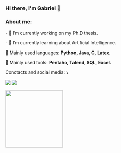 <h3 align="left"> Hi there, I'm Gabriel 👋 </3>

<h3 align="left">About me:</h3>

<p align="left">
  - 🔭 I’m currently working on my Ph.D thesis.
</p>

<p align="left">
- 🌱 I’m currently learning about Artificial Intelligence.
</p>
  
<p align="left">
  💼 Mainly used languages: <strong>Python, Java, C, Latex.</strong>
</p>

<p align="left">
  💼 Mainly used tools: <strong>Pentaho, Talend, SQL, Excel.</strong>
</p>

<p align="left">
  Conctacts and social media: ⤵️
</p>

<p align="left">
  <a href="gcovfur@gmail.com" alt="Gmail">
  <img src="https://img.shields.io/badge/-Gmail-FF0000?style=flat-square&labelColor=FF0000&logo=gmail&logoColor=white&link=gcovfur@gmail.com" /></a>

  <a href="https://www.linkedin.com/in/gabrielcovellofurlanetto/?locale=en_US" alt="Linkedin">
  <img src="https://img.shields.io/badge/-Linkedin-0e76a8?style=flat-square&logo=Linkedin&logoColor=white&link=https://www.linkedin.com/in/gabrielcovellofurlanetto/?locale=en_US" /></a>
</p>  

<!--
**gcovfur/gcovfur** is a ✨ _special_ ✨ repository because its `README.md` (this file) appears on your GitHub profile.

Here are some ideas to get you started:

- 🔭 I’m currently working on...
- 🌱 I’m currently learning ...
- 👯 I’m looking to collaborate on ...
- 🤔 I’m looking for help with ...
- 💬 Ask me about ...
- 📫 How to reach me: ...
- 😄 Pronouns: ...
- ⚡ Fun fact: ...
-->

<img height="180em" src="https://github-readme-stats.vercel.app/api?username=gcovfur&show_icons=true&hide_border=true&&count_private=true&include_all_commits=true" />
